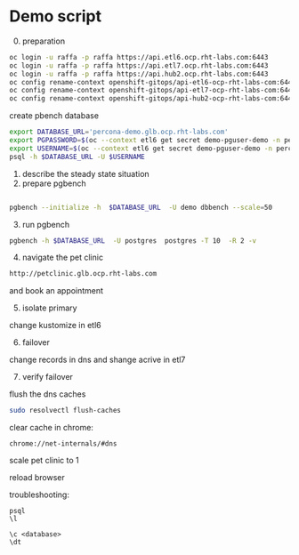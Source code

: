 # Demo script

0. preparation 

```sh
oc login -u raffa -p raffa https://api.etl6.ocp.rht-labs.com:6443
oc login -u raffa -p raffa https://api.etl7.ocp.rht-labs.com:6443
oc login -u raffa -p raffa https://api.hub2.ocp.rht-labs.com:6443
oc config rename-context openshift-gitops/api-etl6-ocp-rht-labs-com:6443/raffa etl6
oc config rename-context openshift-gitops/api-etl7-ocp-rht-labs-com:6443/raffa etl7
oc config rename-context openshift-gitops/api-hub2-ocp-rht-labs-com:6443/raffa hub2
```

create pbench database

```sh
export DATABASE_URL='percona-demo.glb.ocp.rht-labs.com'
export PGPASSWORD=$(oc --context etl6 get secret demo-pguser-demo -n percona-operator -o jsonpath='{.data.password}' | base64 -d)
export USERNAME=$(oc --context etl6 get secret demo-pguser-demo -n percona-operator -o jsonpath='{.data.user}' | base64 -d)
psql -h $DATABASE_URL -U $USERNAME
```

1. describe the steady state situation
2. prepare pgbench

```sh

pgbench --initialize -h  $DATABASE_URL  -U demo dbbench --scale=50
```

3. run pgbench

```sh
pgbench -h $DATABASE_URL  -U postgres  postgres -T 10  -R 2 -v
```

4. navigate the pet clinic

```sh
http://petclinic.glb.ocp.rht-labs.com
```

and book an appointment

5. isolate primary

change kustomize in etl6

6. failover

change records in dns and shange acrive in etl7

7. verify failover

flush the dns caches

```sh
sudo resolvectl flush-caches
```

clear cache in chrome:

```
chrome://net-internals/#dns
```

scale pet clinic to 1

reload browser




troubleshooting:

```
psql
\l

\c <database>
\dt